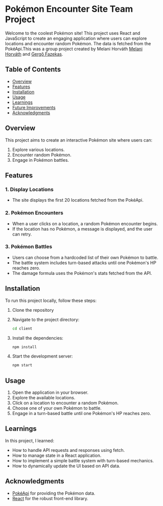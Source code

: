 # Pokémon Encounter Site Team Project

Welcome to the coolest Pokémon site! This project uses React and JavaScript to create an engaging application where users can explore locations and encounter random Pokémon. The data is fetched from the PokéApi.This was a group project created by Melani Horváth [Melani Horváth](https://github.com/melanihorvath) and [Gergő Fazekas](https://github.com/gergofazekas92).

## Table of Contents
- [Overview](#overview)
- [Features](#features)
- [Installation](#installation)
- [Usage](#usage)
- [Learnings](#learnings)
- [Future Improvements](#future-improvements)
- [Acknowledgments](#acknowledgments)

## Overview
This project aims to create an interactive Pokémon site where users can:
1. Explore various locations.
2. Encounter random Pokémon.
3. Engage in Pokémon battles.

## Features
### 1. Display Locations
- The site displays the first 20 locations fetched from the PokéApi.

### 2. Pokémon Encounters
- When a user clicks on a location, a random Pokémon encounter begins.
- If the location has no Pokémon, a message is displayed, and the user can retry.

### 3. Pokémon Battles
- Users can choose from a hardcoded list of their own Pokémon to battle.
- The battle system includes turn-based attacks until one Pokémon's HP reaches zero.
- The damage formula uses the Pokémon's stats fetched from the API.


## Installation
To run this project locally, follow these steps:

1. Clone the repository

2. Navigate to the project directory:
    ```sh
    cd client
    ```

3. Install the dependencies:
    ```sh
    npm install
    ```

4. Start the development server:
    ```sh
    npm start
    ```

## Usage
1. Open the application in your browser.
2. Explore the available locations.
3. Click on a location to encounter a random Pokémon.
4. Choose one of your own Pokémon to battle.
5. Engage in a turn-based battle until one Pokémon's HP reaches zero.

## Learnings
In this project, I learned:
- How to handle API requests and responses using fetch.
- How to manage state in a React application.
- How to implement a simple battle system with turn-based mechanics.
- How to dynamically update the UI based on API data.



## Acknowledgments
- [PokéApi](https://pokeapi.co/) for providing the Pokémon data.
- [React](https://reactjs.org/) for the robust front-end library.
